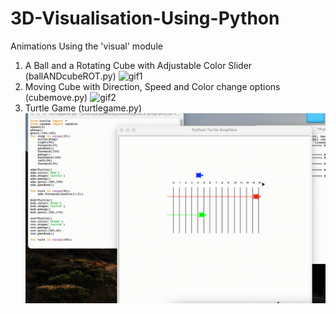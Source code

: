 # 3D-Visualisation-Using-Python
Animations Using the 'visual' module
1. A Ball and a Rotating Cube with Adjustable Color Slider (ballANDcubeROT.py)
   ![gif1](Resources/3.gif)
3. Moving Cube with Direction, Speed and Color change options (cubemove.py)
   ![gif2](Resources/2.gif)
5. Turtle Game (turtlegame.py)
   ![gif3](Resources/1.gif)
